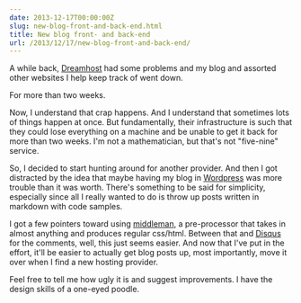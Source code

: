 ```yaml
---
date: 2013-12-17T00:00:00Z
slug: new-blog-front-and-back-end.html
title: New blog front- and back-end
url: /2013/12/17/new-blog-front-and-back-end/
---
```


A while back, [Dreamhost](http://dreamhost.com/) had some problems and my blog and assorted other websites I help keep track of went down.

For more than two weeks.

Now, I understand that crap happens. And I understand that sometimes lots of things happen at once. But fundamentally, their infrastructure is such that they could lose everything on a machine and be unable to get it back for more than two weeks. I'm not a mathematician, but that's not "five-nine" service.

So, I decided to start hunting around for another provider. And then I got distracted by the idea that maybe having my blog in [Wordpress](http://wordpress.org) was more trouble than it was worth. There's something to be said for simplicity, especially since all I really wanted to do is throw up posts written in markdown with code samples.

I got a few pointers toward using [middleman](http://middlemanapp.com/), a pre-processor that takes in almost anything and produces regular css/html. Between that and [Disqus](http://disqus.com/) for the comments, well, this just seems easier. And now that I've put in the effort, it'll be easier to actually get blog posts up, most importantly, move it over when I find a new hosting provider.

Feel free to tell me how ugly it is and suggest improvements. I have the design skills of a one-eyed poodle.
